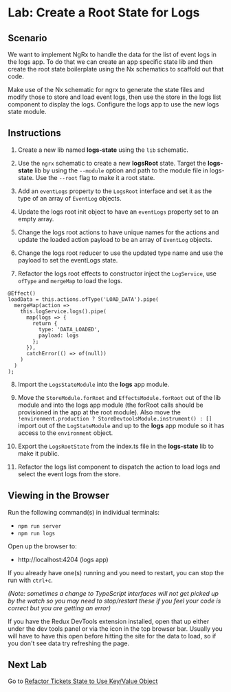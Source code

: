 # Lab: Create a Root State for Logs

## Scenario
We want to implement NgRx to handle the data for the list of event logs in the logs app. To do that we can create an app specific state lib and then create the root state boilerplate using the Nx schematics to scaffold out that code.

Make use of the Nx schematic for ngrx to generate the state files and modify those to store and load event logs, then use the store in the logs list component to display the logs. Configure the logs app to use the new logs state module.

## Instructions
1. Create a new lib named **logs-state** using the `lib` schematic.

1. Use the `ngrx` schematic to create a new **logsRoot** state. Target the **logs-state** lib by using the `--module` option and path to the module file in logs-state. Use the `--root` flag to make it a root state.

1. Add an `eventLogs` property to the `LogsRoot` interface and set it as the type of an array of `EventLog` objects.

1. Update the logs root init object to have an `eventLogs` property set to an empty array.

1. Change the logs root actions to have unique names for the actions and update the loaded action payload to be an array of `EventLog` objects.

1. Change the logs root reducer to use the updated type name and use the payload to set the eventLogs state.

1. Refactor the logs root effects to constructor inject the `LogService`, use `ofType` and `mergeMap` to load the logs.
```
@Effect()
loadData = this.actions.ofType('LOAD_DATA').pipe(
  mergeMap(action =>
    this.logService.logs().pipe(
      map(logs => {
        return {
          type: 'DATA_LOADED',
          payload: logs
        };
      }),
      catchError(() => of(null))
    )
  )
);
```

8. Import the `LogsStateModule` into the **logs** app module.

1. Move the `StoreModule.forRoot` and `EffectsModule.forRoot` out of the lib module and into the logs app module (the forRoot calls should be provisioned in the app at the root module). Also move the `!environment.production ? StoreDevtoolsModule.instrument() : []` import out of the `LogStateModule` and up to the **logs** app module so it has access to the `environment` object.

1. Export the `LogsRootState` from the index.ts file in the **logs-state** lib to make it public.

1. Refactor the logs list component to dispatch the action to load logs and select the event logs from the store.

## Viewing in the Browser
Run the following command(s) in individual terminals:
- `npm run server`
- `npm run logs`

Open up the browser to:
- http://localhost:4204 (logs app)

If you already have one(s) running and you need to restart, you can stop the run with `ctrl+c`.

*(Note: sometimes a change to TypeScript interfaces will not get picked up by the watch so you may need to stop/restart these if you feel your code is correct but you are getting an error)*

If you have the Redux DevTools extension installed, open that up either under the dev tools panel or via the icon in the top browser bar. Usually you will have to have this open before hitting the site for the data to load, so if you don't see data try refreshing the page.

## Next Lab
Go to [Refactor Tickets State to Use Key/Value Object](lab-2.md)